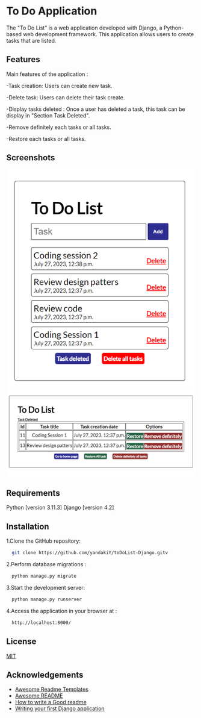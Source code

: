 
# To Do Application

The "To Do List" is a web application developed with Django, a Python-based web development framework. This application allows users to create tasks that are listed.

## Features
 
Main features of the application :

-Task creation: Users can create new task.

-Delete task: Users can delete their task create.

-Display tasks deleted : Once a user has deleted a task, this task can be display in "Section Task Deleted".

-Remove definitely each tasks or all tasks.

-Restore each tasks or all tasks.
<!-- View active polls: The application displays only active polls with a publication date prior to the current date. -->

## Screenshots
![Home Page w/ Text](/images/home.png)
![Tasks deleted Page w/ Text](/images/tasks%20deleted.png)

## Requirements
Python [version 3.11.3]
Django [version 4.2]




## Installation

1.Clone the GitHub repository:

```bash
  git clone https://github.com/yandakiY/toDoList-Django.gitv
```

2.Perform database migrations :

```bash
  python manage.py migrate

```

3.Start the development server:

```bash
  python manage.py runserver

```

4.Access the application in your browser at :
```bash
  http://localhost:8000/
```
## License

[MIT](https://choosealicense.com/licenses/mit/)


## Acknowledgements

 - [Awesome Readme Templates](https://awesomeopensource.com/project/elangosundar/awesome-README-templates)
 - [Awesome README](https://github.com/matiassingers/awesome-readme)
 - [How to write a Good readme](https://bulldogjob.com/news/449-how-to-write-a-good-readme-for-your-github-project)
 - [Writing your first Django application](https://docs.djangoproject.com/en/4.2/intro/tutorial01/)
